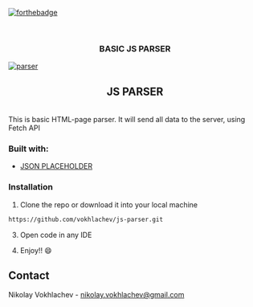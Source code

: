 [![forthebadge](https://forthebadge.com/images/badges/uses-js.svg)](https://forthebadge.com)

<br />
<p align="center">

  <h3 align="center"> BASIC JS PARSER </h3>
  
 <a href="https://ibb.co/yBVpb5s"><img src="https://i.ibb.co/qFxCP91/parser.png" alt="parser" border="0"></a>
<br />
 </p>

<h2 align="center"> JS PARSER </h2>
<br />
This is basic HTML-page parser. It will send all data to the server, using Fetch API

### Built with:
* [JSON PLACEHOLDER](https://github.com/typicode/jsonplaceholder)


### Installation

1. Clone the repo or download it into your local machine
```sh
https://github.com/vokhlachev/js-parser.git
```
3. Open code in any IDE

4. Enjoy!! :smile:

## Contact

Nikolay Vokhlachev - nikolay.vokhlachev@gmail.com




